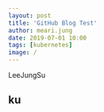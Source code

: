 ```yaml
---
layout: post
title: 'GitHub Blog Test'
author: meari.jung
date: 2019-07-01 10:00
tags: [kubernetes]
image: /
---
```


LeeJungSu

## ku